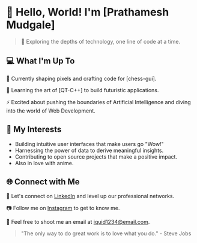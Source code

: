<!---
cursoroid/cursoroid is a ✨ special ✨ repository because its `README.md` (this file) appears on your GitHub profile.
You can click the Preview link to take a look at your changes.
--->
# 👋 Hello, World! I'm [Prathamesh Mudgale]

> 🚀 Exploring the depths of technology, one line of code at a time.

## 💻 What I'm Up To

🔭 Currently shaping pixels and crafting code for [chess-gui].

🌱 Learning the art of [QT-C++] to build futuristic applications.

⚡️ Excited about pushing the boundaries of Artificial Intelligence and diving into the world of Web Development.

## 🎯 My Interests

- Building intuitive user interfaces that make users go "Wow!"
- Harnessing the power of data to derive meaningful insights.
- Contributing to open source projects that make a positive impact.
- Also in love with anime.

## 🌐 Connect with Me

💼 Let's connect on [LinkedIn](https://www.linkedin.com/in/prathamesh-mudgale-a8650b210) and level up our professional networks.

📷 Follow me on [Instagram](https:/instagram.com/prathammudgale?igshid=NGExMml2YTkyZg==) to get to know me.

💌 Feel free to shoot me an email at iquid1234@email.com.

> "The only way to do great work is to love what you do." - Steve Jobs
